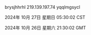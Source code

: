 brysjhhrhl 219.139.197.74 yqqlmgsycl

2024年 10月 27日 星期日 05:30:02 CST

2024年 10月 26日 星期六 21:30:02 GMT
